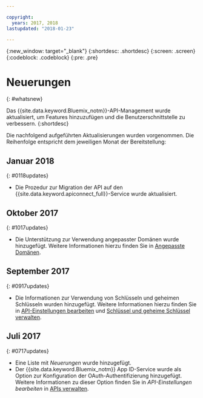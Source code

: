 ```yaml
---

copyright:
  years: 2017, 2018
lastupdated: "2018-01-23"

---
```



{:new_window: target="_blank"}
{:shortdesc: .shortdesc}
{:screen: .screen}
{:codeblock: .codeblock}
{:pre: .pre}

# Neuerungen
{: #whatsnew}

Das {{site.data.keyword.Bluemix_notm}}-API-Management wurde aktualisiert, um Features hinzuzufügen und die Benutzerschnittstelle zu verbessern.
{:shortdesc}

Die nachfolgend aufgeführten Aktualisierungen wurden vorgenommen. Die Reihenfolge entspricht dem jeweiligen Monat der Bereitstellung:

## Januar 2018
{: #0118updates}

* Die Prozedur zur Migration der API auf den {{site.data.keyword.apiconnect_full}}-Service wurde aktualisiert.

## Oktober 2017
{: #1017updates}

* Die Unterstützung zur Verwendung angepasster Domänen wurde hinzugefügt. Weitere Informationen hierzu finden Sie in [Angepasste Domänen](manage_apis.html#custom_domains).

## September 2017
{: #0917updates}

* Die Informationen zur Verwendung von Schlüsseln und geheimen Schlüsseln wurden hinzugefügt. Weitere Informationen hierzu finden Sie in [API-Einstellungen bearbeiten](manage_apis.html#settings_apis) und [Schlüssel und geheime Schlüssel verwalten](keys_secrets.html). 

## Juli 2017
{: #0717updates}

* Eine Liste mit *Neuerungen* wurde hinzugefügt.
* Der {{site.data.keyword.Bluemix_notm}} App ID-Service wurde als Option zur Konfiguration der OAuth-Authentifizierung hinzugefügt. Weitere Informationen zu dieser Option finden Sie in *API-Einstellungen bearbeiten* in [APIs verwalten](manage_apis.html).
